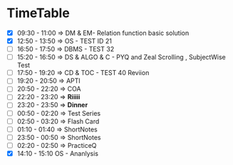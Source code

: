 # TimeTable
- [x] 09:30 - 11:00 => DM & EM- Relation function basic solution
- [x] 12:50 - 13:50 => OS - TEST ID 21
- [ ] 16:50 - 17:50 => DBMS - TEST 32
- [ ] 15:20 - 16:50 => DS & ALGO & C   - PYQ and Zeal Scrolling , SubjectWise Test
- [ ] 17:50 - 19:20 => CD & TOC  - TEST 40 Reviion
- [ ] 19:20 - 20:50 => APTI
- [ ] 20:50 - 22:20 => COA
- [ ] 22:20 - 23:20 => **Riiiii**
- [ ] 23:20 - 23:50 => **Dinner**
- [ ] 00:50 - 02:20 => Test Series
- [ ] 02:50 - 03:20 => Flash Card
- [ ] 01:10 - 01:40 => ShortNotes
- [ ] 23:50 - 00:50 => ShortNotes
- [ ] 02:20 - 02:50 => PracticeQ
- [x] 14:10 - 15:10 OS - Ananlysis
